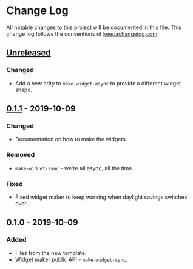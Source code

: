 # Change Log
All notable changes to this project will be documented in this file. This change log follows the conventions of [keepachangelog.com](http://keepachangelog.com/).

## [Unreleased]
### Changed
- Add a new arity to `make-widget-async` to provide a different widget shape.

## [0.1.1] - 2019-10-09
### Changed
- Documentation on how to make the widgets.

### Removed
- `make-widget-sync` - we're all async, all the time.

### Fixed
- Fixed widget maker to keep working when daylight savings switches over.

## 0.1.0 - 2019-10-09
### Added
- Files from the new template.
- Widget maker public API - `make-widget-sync`.

[Unreleased]: https://github.com/your-name/rizk/compare/0.1.1...HEAD
[0.1.1]: https://github.com/your-name/rizk/compare/0.1.0...0.1.1
